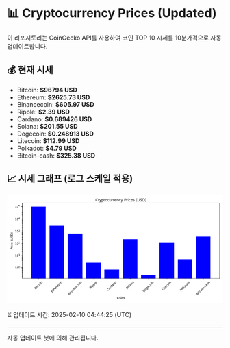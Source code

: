 
# 📊 Cryptocurrency Prices (Updated)

이 리포지토리는 CoinGecko API를 사용하여 코인 TOP 10 시세를 10분가격으로 자동 업데이트합니다.

## 💰 현재 시세
- Bitcoin: **$96794 USD**
- Ethereum: **$2625.73 USD**
- Binancecoin: **$605.97 USD**
- Ripple: **$2.39 USD**
- Cardano: **$0.689426 USD**
- Solana: **$201.55 USD**
- Dogecoin: **$0.248913 USD**
- Litecoin: **$112.99 USD**
- Polkadot: **$4.79 USD**
- Bitcoin-cash: **$325.38 USD**

## 📈 시세 그래프 (로그 스케일 적용)
![Crypto Prices](crypto_prices.png)

⏳ 업데이트 시간: 2025-02-10 04:44:25 (UTC)

---
자동 업데이트 봇에 의해 관리됩니다.
